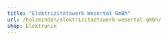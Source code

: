 ```yaml
---
title: "Elektrizitätswerk Wesertal GmBh"
url: /holzminden/elektrizitaetswerk-wesertal-gmbh/
shop: Elektronik
---
```

